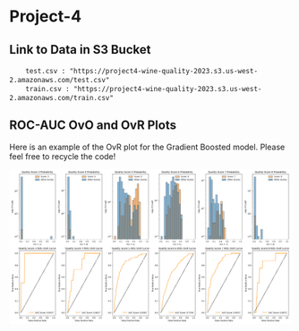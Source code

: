# Project-4

## Link to Data in S3 Bucket
        test.csv : "https://project4-wine-quality-2023.s3.us-west-2.amazonaws.com/test.csv"
        train.csv : "https://project4-wine-quality-2023.s3.us-west-2.amazonaws.com/train.csv"

## ROC-AUC OvO and OvR Plots
Here is an example of the OvR plot for the Gradient Boosted model.  Please feel free to recycle the code!

![ROC-OvR plots](https://github.com/Nicholas-Simpson/Project-4/blob/main/gradient_boost/grad%20boost%20output/ROC_AUC/ROC-OvR%20n-est%3A30%20lr%3A0.05%20depth%3A2%20kappa%3D0.5528.png)